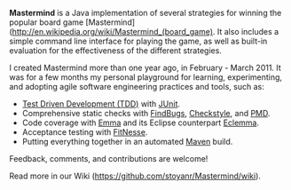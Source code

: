 **Mastermind** is a Java implementation of several strategies for winning the popular board game [Mastermind](http://en.wikipedia.org/wiki/Mastermind_(board_game). It also includes a simple command line interface for playing the game, as well as built-in evaluation for the effectiveness of the different strategies.

I created Mastermind more than one year ago, in February - March 2011. It was for a few months my personal playground for learning, experimenting, and adopting agile software engineering practices and tools, such as:
* [Test Driven Development (TDD)](http://en.wikipedia.org/wiki/Test-driven_development) with [JUnit](http://www.junit.org/).
* Comprehensive static checks with [FindBugs](http://findbugs.sourceforge.net/), [Checkstyle](http://checkstyle.sourceforge.net/), and [PMD](http://pmd.sourceforge.net/).
* Code coverage with [Emma](http://emma.sourceforge.net/) and its Eclipse counterpart [Eclemma](http://www.eclemma.org/).
* Acceptance testing with [FitNesse](http://fitnesse.org/).
* Putting everything together in an automated [Maven](http://maven.apache.org/) build.

Feedback, comments, and contributions are welcome!

Read more in our Wiki (https://github.com/stoyanr/Mastermind/wiki).